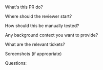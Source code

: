 What's this PR do?

Where should the reviewer start?

How should this be manually tested?

Any background context you want to provide?

What are the relevant tickets?

Screenshots (if appropriate)

Questions:
